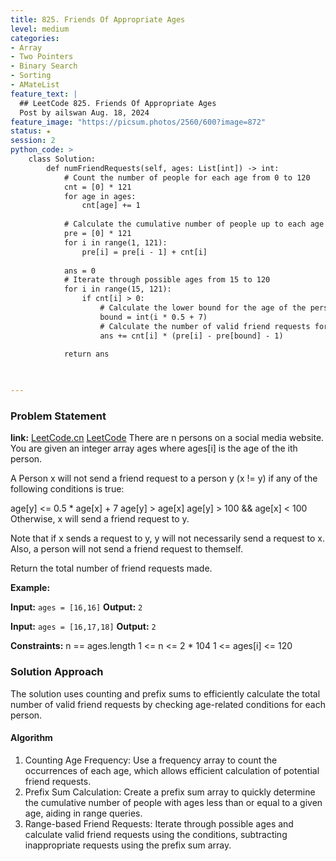 ```yaml
---
title: 825. Friends Of Appropriate Ages
level: medium
categories:
- Array
- Two Pointers
- Binary Search
- Sorting
- AMateList
feature_text: |
  ## LeetCode 825. Friends Of Appropriate Ages
  Post by ailswan Aug. 18, 2024
feature_image: "https://picsum.photos/2560/600?image=872"
status: ★
session: 2
python_code: >
    class Solution:
        def numFriendRequests(self, ages: List[int]) -> int:
            # Count the number of people for each age from 0 to 120
            cnt = [0] * 121
            for age in ages:
                cnt[age] += 1
            
            # Calculate the cumulative number of people up to each age
            pre = [0] * 121
            for i in range(1, 121):
                pre[i] = pre[i - 1] + cnt[i]
            
            ans = 0
            # Iterate through possible ages from 15 to 120
            for i in range(15, 121):
                if cnt[i] > 0:
                    # Calculate the lower bound for the age of the person who can receive a friend request
                    bound = int(i * 0.5 + 7)
                    # Calculate the number of valid friend requests for the current age
                    ans += cnt[i] * (pre[i] - pre[bound] - 1)
            
            return ans

     

---
```


### Problem Statement
**link:**
[LeetCode.cn](https://leetcode.cn/problems/friends-of-appropriate-ages/)
[LeetCode](https://leetcode.com/friends-of-appropriate-ages/)
There are n persons on a social media website. You are given an integer array ages where ages[i] is the age of the ith person.

A Person x will not send a friend request to a person y (x != y) if any of the following conditions is true:

age[y] <= 0.5 * age[x] + 7
age[y] > age[x]
age[y] > 100 && age[x] < 100
Otherwise, x will send a friend request to y.

Note that if x sends a request to y, y will not necessarily send a request to x. Also, a person will not send a friend request to themself.

Return the total number of friend requests made.

 
**Example:**

**Input:** `ages = [16,16]`
**Output:** `2`

**Input:** `ages = [16,17,18]`
**Output:** `2`

**Constraints:**
n == ages.length
1 <= n <= 2 * 104
1 <= ages[i] <= 120
 
### Solution Approach
The solution uses counting and prefix sums to efficiently calculate the total number of valid friend requests by checking age-related conditions for each person.

#### Algorithm
1. Counting Age Frequency: Use a frequency array to count the occurrences of each age, which allows efficient calculation of potential friend requests.
2. Prefix Sum Calculation: Create a prefix sum array to quickly determine the cumulative number of people with ages less than or equal to a given age, aiding in range queries.
3. Range-based Friend Requests: Iterate through possible ages and calculate valid friend requests using the conditions, subtracting inappropriate requests using the prefix sum array.